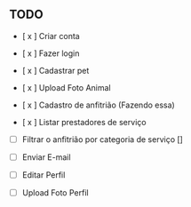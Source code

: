 ## TODO

- [ x ] Criar conta
- [ x ] Fazer login
- [ x ] Cadastrar pet
- [ x ] Upload Foto Animal

- [ x ] Cadastro de anfitrião (Fazendo essa)
- [ x ] Listar prestadores de serviço

- [ ] Filtrar o anfitrião por categoria de serviço []
- [ ] Enviar E-mail
- [ ] Editar Perfil

- [ ] Upload Foto Perfil

